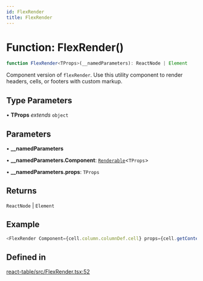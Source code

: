 ```yaml
---
id: FlexRender
title: FlexRender
---
```


# Function: FlexRender()

```ts
function FlexRender<TProps>(__namedParameters): ReactNode | Element
```

Component version of `flexRender`. Use this utility component to render headers, cells, or footers with custom markup.

## Type Parameters

• **TProps** *extends* `object`

## Parameters

• **\_\_namedParameters**

• **\_\_namedParameters.Component**: [`Renderable`](../type-aliases/renderable.md)\<`TProps`\>

• **\_\_namedParameters.props**: `TProps`

## Returns

`ReactNode` \| `Element`

## Example

```ts
<FlexRender Component={cell.column.columnDef.cell} props={cell.getContext()} />
```

## Defined in

[react-table/src/FlexRender.tsx:52](https://github.com/TanStack/table/blob/b1e6b79157b0debc7222660572b06c8b857f4605/packages/react-table/src/FlexRender.tsx#L52)
